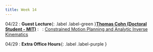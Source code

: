 ```yaml
---
title: Week 14
---
```

04/22
: **Guest Lecture**{: .label .label-green }[**Thomas Cohn (Doctoral Student - MIT)**](https://tommycohn.com/)
: &nbsp;
    : [Constrained Motion Planning and Analytic Inverse Kinematics](https://slides.com/tcohn/csci5551-guest-lecture)

04/29
: **Extra Office Hours**{: .label .label-purple }